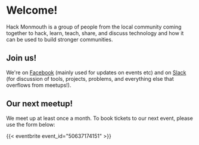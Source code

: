 # Welcome!

Hack Monmouth is a group of people from the local community coming together to hack, learn, teach, share, and discuss technology and how it can be used to build stronger communities.

## Join us!

We're on [Facebook](https://www.facebook.com/groups/futuremonmouth/) (mainly used for updates on events etc) and on [Slack](https://hackmonmouthslacksignup.herokuapp.com/) (for discussion of tools, projects, problems, and everything else that overflows from meetups!).


## Our next meetup!

We meet up at least once a month.  To book tickets to our next event, please use the form below:

{{< eventbrite event_id="50637174151" >}}
